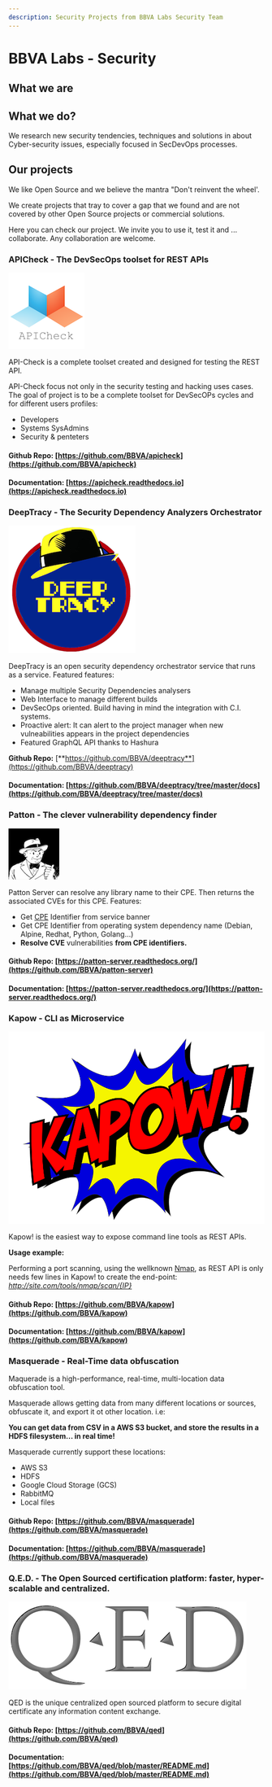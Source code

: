```yaml
---
description: Security Projects from BBVA Labs Security Team
---
```


# BBVA Labs - Security

## What we are

## What we do?

We research new security tendencies, techniques and solutions in about Cyber-security issues, especially focused in SecDevOps processes.

## Our projects

We like Open Source and we believe the mantra "Don't reinvent the wheel'.

We create projects that tray to cover a gap that we found and are not covered by other Open Source projects or commercial solutions. 

Here you can check our project. We invite you to use it, test it and ... collaborate. Any collaboration are welcome.

### APICheck - The DevSecOps toolset for REST APIs

![APICheck Logo](.gitbook/assets/apicheck-logo.png)

API-Check is a complete toolset created and designed for testing the REST API. 

API-Check focus not only in the security testing and hacking uses cases. The goal of project is to be a complete toolset for DevSecOPs cycles and for different users profiles:

- Developers
- Systems SysAdmins
- Security & penteters

#### Github Repo: [https://github.com/BBVA/apicheck](https://github.com/BBVA/apicheck)
#### Documentation: [https://apicheck.readthedocs.io](https://apicheck.readthedocs.io)


### DeepTracy - The Security Dependency Analyzers Orchestrator

![DeepTracy Logo](.gitbook/assets/deeptracy-logo-small.png)

DeepTracy is an open security dependency orchestrator service that runs as a service. Featured features:

* Manage multiple Security Dependencies analysers
* Web Interface to manage different builds
* DevSecOps oriented. Build having in mind the integration with C.I. systems.
* Proactive alert: It can alert to the project manager when new vulneabilities appears in the project dependencies
* Featured GraphQL API thanks to Hashura

**Github Repo:** [**https://github.com/BBVA/deeptracy**](https://github.com/BBVA/deeptracy)

#### Documentation: [https://github.com/BBVA/deeptracy/tree/master/docs](https://github.com/BBVA/deeptracy/tree/master/docs)

### Patton - The clever vulnerability dependency finder

![Patton Logo](.gitbook/assets/patton-logo.png)

Patton Server can resolve any library name to their CPE. Then returns the associated CVEs for this CPE. Features:

* Get [CPE](https://nvd.nist.gov/products/cpe) Identifier from service banner 
* Get CPE Identifier from operating system dependency name \(Debian, Alpine, Redhat, Python, Golang...\)
* **Resolve CVE** vulnerabilities **from CPE identifiers.**

#### Github Repo: [https://patton-server.readthedocs.org/](https://github.com/BBVA/patton-server)
#### Documentation: [https://patton-server.readthedocs.org/](https://patton-server.readthedocs.org/)


### Kapow - CLI as Microservice

![Kapow Logo](.gitbook/assets/kapow.png)

Kapow! is the easiest way to expose command line tools as REST APIs.

**Usage example:**

Performing a port scanning, using the wellknown [Nmap](https://nmap.org), as REST API is only needs few lines in Kapow! to create the end-point: *http://site.com/tools/nmap/scan/{IP}* 

#### Github Repo: [https://github.com/BBVA/kapow](https://github.com/BBVA/kapow)
#### Documentation: [https://github.com/BBVA/kapow](https://github.com/BBVA/kapow)

### Masquerade - Real-Time data obfuscation

Maquerade is a high-performance, real-time, multi-location data obfuscation tool.

Masquerade allows getting data from many different locations or sources, obfuscate it, and export it ot other location. i.e: 

**You can get data from CSV in a AWS S3 bucket, and store the results in a HDFS filesystem... in real time!**

Masquerade currently support these locations:

- AWS S3
- HDFS
- Google Cloud Storage (GCS)
- RabbitMQ
- Local files

#### Github Repo: [https://github.com/BBVA/masquerade](https://github.com/BBVA/masquerade)
#### Documentation: [https://github.com/BBVA/masquerade](https://github.com/BBVA/masquerade)

### Q.E.D. - The Open Sourced certification platform: faster, hyper-scalable and centralized.

![qed Logo](.gitbook/assets/qed_logo.png)

QED is the unique centralized open sourced platform to secure digital certificate any information content exchange.

#### Github Repo: [https://github.com/BBVA/qed](https://github.com/BBVA/qed)
#### Documentation: [https://github.com/BBVA/qed/blob/master/README.md](https://github.com/BBVA/qed/blob/master/README.md)